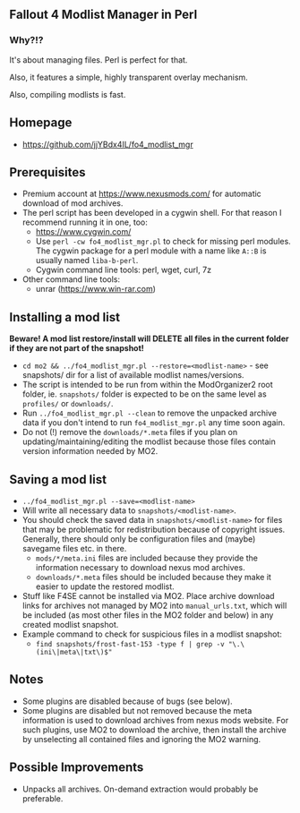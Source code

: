 ## Fallout 4 Modlist Manager in Perl

### Why?!?

It's about managing files. Perl is perfect for that.

Also, it features a simple, highly transparent overlay mechanism.

Also, compiling modlists is fast.

## Homepage

- https://github.com/jjYBdx4IL/fo4_modlist_mgr

## Prerequisites

- Premium account at https://www.nexusmods.com/ for automatic download of mod archives.
- The perl script has been developed in a cygwin shell. For that reason I recommend running it in one, too:
  - https://www.cygwin.com/
  - Use `perl -cw fo4_modlist_mgr.pl` to check for missing perl modules. The cygwin package for a perl module with a name like `A::B` is usually named `liba-b-perl`.
  - Cygwin command line tools: perl, wget, curl, 7z
- Other command line tools:
  - unrar (https://www.win-rar.com)

## Installing a mod list

**Beware! A mod list restore/install will DELETE all files in the current folder if they are not part of the snapshot!**
 
- `cd mo2 && ../fo4_modlist_mgr.pl --restore=<modlist-name>` - see snapshots/ dir for a list of available modlist names/versions.
- The script is intended to be run from within the ModOrganizer2 root folder, ie. `snapshots/` folder is expected to be on the same level as `profiles/` or `downloads/`.
- Run `../fo4_modlist_mgr.pl --clean` to remove the unpacked archive data if you don't intend to run `fo4_modlist_mgr.pl` any time soon again.
- Do not (!) remove the `downloads/*.meta` files if you plan on updating/maintaining/editing the modlist because those files contain version information needed by MO2.

## Saving a mod list

- `../fo4_modlist_mgr.pl --save=<modlist-name>`
- Will write all necessary data to `snapshots/<modlist-name>`.
- You should check the saved data in `snapshots/<modlist-name>` for files that may be problematic for redistribution because of copyright issues. Generally, there should only be configuration files and (maybe) savegame files etc. in there.
  - `mods/*/meta.ini` files are included because they provide the information necessary to download nexus mod archives.
  - `downloads/*.meta` files should be included because they make it easier to update the restored modlist.
- Stuff like F4SE cannot be installed via MO2. Place archive download links for archives not managed by MO2 into `manual_urls.txt`, which will be included (as most other files in the MO2 folder and below) in any created modlist snapshot.
- Example command to check for suspicious files in a modlist snapshot:
  - `find snapshots/frost-fast-153 -type f | grep -v "\.\(ini\|meta\|txt\)$"`

## Notes

- Some plugins are disabled because of bugs (see below).
- Some plugins are disabled but not removed because the meta information is used to download archives from nexus mods website. For such plugins, use MO2 to download the archive, then install the archive by unselecting all contained files and ignoring the MO2 warning.

## Possible Improvements

- Unpacks all archives. On-demand extraction would probably be preferable.
